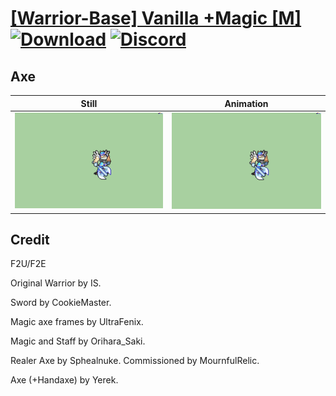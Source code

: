 # [\[Warrior-Base\] Vanilla +Magic \[M\]](./) [![Download](https://img.shields.io/badge/Download--red?style=social&logo=github)](https://minhaskamal.github.io/DownGit/#/home?url=https://github.com/Klokinator/FE-Repo/tree/main/Battle%20Animations%2FInfantry%20-%20(Axe)%20Fighters%20and%20Warriors%2F%5BWarrior-Base%5D%20Vanilla%20%2BMagic%20%5BM%5D%2F3.%20Axe%20(%2BHandaxe)) [![Discord](https://img.shields.io/badge/Discord--blue?style=social&logo=discord)](https://discord.gg/C7VNGnyTPA)

## Axe

| Still | Animation |
| :---: | :-------: |
| ![Axe still](./Axe_000.png) | ![Axe](./Axe.gif) |

## Credit

F2U/F2E

Original Warrior by IS. 

Sword by CookieMaster.

Magic axe frames by UltraFenix.

Magic and Staff by Orihara_Saki.

Realer Axe by Sphealnuke. Commissioned by MournfulRelic.

Axe (+Handaxe) by Yerek.
